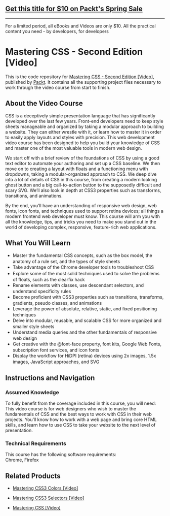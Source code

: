 ## [Get this title for $10 on Packt's Spring Sale](https://www.packt.com/V07009?utm_source=github&utm_medium=packt-github-repo&utm_campaign=spring_10_dollar_2022)
-----
For a limited period, all eBooks and Videos are only $10. All the practical content you need \- by developers, for developers

# Mastering CSS - Second Edition [Video]
This is the code repository for [Mastering CSS - Second Edition [Video]](https://www.packtpub.com/web-development/mastering-css-second-edition-video?utm_source=github&utm_medium=repository&utm_campaign=9781787126794), published by [Packt](https://www.packtpub.com/?utm_source=github). It contains all the supporting project files necessary to work through the video course from start to finish.
## About the Video Course
CSS is a deceptively simple presentation language that has significantly developed over the last few years. Front-end developers need to keep style sheets manageable and organized by taking a modular approach to building a website. They can either wrestle with it, or learn how to master it in order to easily apply layouts and styles with precision. This web development video course has been designed to help you build your knowledge of CSS and master one of the most valuable tools in modern web design.

We start off with a brief review of the foundations of CSS by using a good text editor to automate your authoring and set up a CSS baseline. We then move on to creating a layout with floats and a functioning menu with dropdowns, taking a modular-organized approach to CSS. We deep dive into a lot of details of CSS in this course, from creating a modern looking ghost button and a big call-to-action button to the supposedly difficult and scary SVG. We’ll also look in depth at CSS3 properties such as transforms, transitions, and animations. 

By the end, you’ll have an understanding of responsive web design, web fonts, icon fonts, and techniques used to support retina devices; all things a modern frontend web developer must know. This course will arm you with all the knowledge, tips, and tricks you need to make you stand out in the world of developing complex, responsive, feature-rich web applications.

<H2>What You Will Learn</H2>
<DIV class=book-info-will-learn-text>
<UL>
<LI><SPAN style="LINE-HEIGHT: 20px; BACKGROUND-COLOR: transparent">Master the fundamental CSS concepts, such as the box model, the anatomy of a rule set, and the types of style sheets</SPAN> 
<LI><SPAN style="LINE-HEIGHT: 20px; BACKGROUND-COLOR: transparent">Take advantage of the Chrome developer tools to troubleshoot CSS</SPAN> 
<LI><SPAN style="LINE-HEIGHT: 20px; BACKGROUND-COLOR: transparent">Explore some of the most solid techniques used to solve the problems of floats, such as the clearfix hack</SPAN> 
<LI><SPAN style="LINE-HEIGHT: 20px; BACKGROUND-COLOR: transparent">Rename elements with classes, use descendant selectors, and understand specificity rules</SPAN> 
<LI><SPAN style="LINE-HEIGHT: 20px; BACKGROUND-COLOR: transparent">Become proficient with CSS3 properties such as transitions, transforms, gradients, pseudo classes, and animations</SPAN> 
<LI><SPAN style="LINE-HEIGHT: 20px; BACKGROUND-COLOR: transparent">Leverage the power of absolute, relative, static, and fixed positioning techniques</SPAN> 
<LI><SPAN style="LINE-HEIGHT: 20px; BACKGROUND-COLOR: transparent">Delve into modular, reusable, and scalable CSS for more organized and smaller style sheets</SPAN> 
<LI><SPAN style="LINE-HEIGHT: 20px; BACKGROUND-COLOR: transparent">Understand media queries and the other fundamentals of responsive web design</SPAN> 
<LI><SPAN style="LINE-HEIGHT: 20px; BACKGROUND-COLOR: transparent">Get creative with the @font-face property, font kits, Google Web Fonts, subscription font services, and icon fonts</SPAN> 
<LI><SPAN style="LINE-HEIGHT: 20px; BACKGROUND-COLOR: transparent">Display the workflow for HiDPI (retina) devices using 2x images, 1.5x images, JavaScript approaches, and SVG</SPAN> </LI></UL></DIV>

## Instructions and Navigation
### Assumed Knowledge
To fully benefit from the coverage included in this course, you will need:<br/>
This video course is for web designers who wish to master the fundamentals of CSS and the best ways to work with CSS in their web projects. You’ll know how to work with a web page and bring core HTML skills, and learn how to use CSS to take your website to the next level of presentation.
### Technical Requirements
This course has the following software requirements:<br/>
Chrome, Firefox

## Related Products
* [Mastering CSS3 Colors [Video]](https://www.packtpub.com/web-development/mastering-css3-colors-video?utm_source=github&utm_medium=repository&utm_campaign=9781786467188)

* [Mastering CSS3 Selectors [Video]](https://www.packtpub.com/web-development/mastering-css3-selectors-video?utm_source=github&utm_medium=repository&utm_campaign=9781786469724)

* [Mastering CSS [Video]](https://www.packtpub.com/web-development/mastering-css-video?utm_source=github&utm_medium=repository&utm_campaign=9781784391874)

